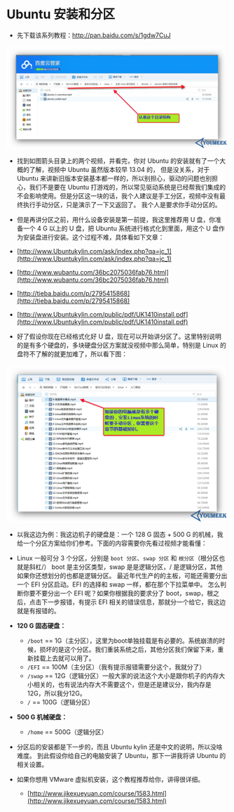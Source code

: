 # Ubuntu 安装和分区

- 先下载该系列教程：<http://pan.baidu.com/s/1gdw7CuJ>

![Ubuntu 安装和分区视频](images/Ubuntu-a-1.jpg)

- 找到如图箭头目录上的两个视频，并看完，你对 Ubuntu 的安装就有了一个大概的了解，视频中 Ubuntu 虽然版本较早 13.04 的， 但是没关系，对于 Ubuntu 来讲新旧版本安装基本都一样的，所以别担心，驱动的问题也别担心，我们不是要在 Ubuntu 打游戏的，所以常见驱动系统是已经帮我们集成的不会影响使用。但是分区这一块的话，我个人建议是手工分区，视频中没有最终执行手动分区，只是演示了一下又返回了。 我个人是要求你手动分区的。

- 但是再讲分区之前，用什么设备安装是第一前提，我这里推荐用 U 盘，你准备一个 4 G 以上的 U 盘，把 Ubuntu 系统进行格式化到里面，用这个 U 盘作为安装盘进行安装。这个过程不难，具体看如下文章：

 - [http://www.Ubuntukylin.com/ask/index.php?qa=jc_1](http://www.Ubuntukylin.com/ask/index.php?qa=jc_1)
 - [http://www.wubantu.com/36bc2075036fab76.html](http://www.wubantu.com/36bc2075036fab76.html)
 - [http://tieba.baidu.com/p/2795415868](http://tieba.baidu.com/p/2795415868)
 - [http://www.Ubuntukylin.com/public/pdf/UK1410install.pdf](http://www.Ubuntukylin.com/public/pdf/UK1410install.pdf)
    
- 好了假设你现在已经格式化好 U 盘，现在可以开始讲分区了。这里特别说明的是有多个硬盘的，多块硬盘分区方案就没视频中那么简单，特别是 Linux 的盘符不了解的就更加难了，所以看下图：

![Ubuntu 安装和分区视频](images/Ubuntu-a-2.jpg)

- 以我这边为例：我这边机子的硬盘是：一个 128 G 固态 + 500 G 的机械，我给一个分区方案给你们参考。下面的内容需要你先看过视频才能看懂：

- Linux 一般可分 3 个分区，分别是 `boot 分区`、`swap 分区` 和 `根分区`（根分区也就是斜杠/） boot 是主分区类型，swap 是是逻辑分区，/ 是逻辑分区，其他如果你还想划分的也都是逻辑分区。 最近年代生产的的主板，可能还需要分出一个 EFI 分区启动。EFI 的选择和 swap 一样，都在那个下拉菜单中。 怎么判断你要不要分出一个 EFI 呢？如果你根据我的要求分了 boot，swap，根之后，点击下一步报错，有提示 EFI 相关的错误信息，那就分一个给它，我这边就是有报错的。

- **120 G 固态硬盘：**
    - `/boot` == 1G（主分区），这里为boot单独挂载是有必要的。系统崩溃的时候，损坏的是这个分区。我们重装系统之后，其他分区我们保留下来，重新挂载上去就可以用了。
    - `/EFI` == 100M（主分区）（我有提示报错需要分这个，我就分了）
    - `/swap` == 12G（逻辑分区）一般大家的说法这个大小是跟你机子的内存大小相关的，也有说法内存大不需要这个，但是还是建议分，我内存是12G，所以我分12G。
    - `/` == 100G（逻辑分区）
    
- **500 G 机械硬盘：**
    - `/home` == 500G（逻辑分区）
    
- 分区后的安装都是下一步的，而且 Ubuntu kylin 还是中文的说明，所以没啥难度。 到此假设你给自己的电脑安装了 Ubuntu，那下一讲我将讲 Ubuntu 的相关设置。

- 如果你想用 VMware 虚拟机安装，这个教程推荐给你，讲得很详细。
    - [http://www.jikexueyuan.com/course/1583.html](http://www.jikexueyuan.com/course/1583.html) 
